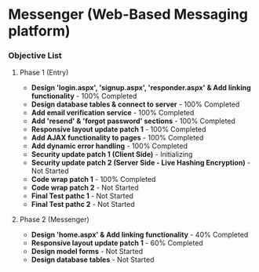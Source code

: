 # Messenger (Web-Based Messaging platform)

### Objective List
1. Phase 1 (Entry)
   - **Design 'login.aspx', 'signup.aspx', 'responder.aspx' & Add linking functionality** - 100% Completed
   - **Design database tables & connect to server** - 100% Completed
   - **Add email verification service** - 100% Completed
   - **Add 'resend' & 'forgot password' sections** - 100% Completed
   - **Responsive layout update patch 1** - 100% Completed
   - **Add AJAX functionality to pages** - 100% Completed
   - **Add dynamic error handling** - 100% Completed
   - **Security update patch 1 (Client Side)** - Initializing
   - **Security update patch 2 (Server Side - Live Hashing Encryption)** - Not Started
   - **Code wrap patch 1** - 100% Completed
   - **Code wrap patch 2** - Not Started
   - **Final Test pathc 1** - Not Started
   - **Final Test pathc 2** - Not Started

1. Phase 2 (Messenger)
   - **Design 'home.aspx' & Add linking functionality** - 40% Completed
   - **Responsive layout update patch 1** - 60% Completed
   - **Design model forms** - Not Started
   - **Design database tables** - Not Started

